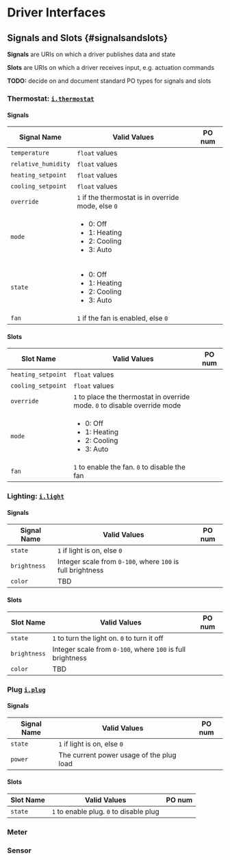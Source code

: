 # Driver Interfaces

## Signals and Slots {#signalsandslots}

**Signals** are URIs on which a driver publishes data and state

**Slots** are URIs on which a driver receives input, e.g. actuation commands

**TODO:** decide on and document standard PO types for signals and slots

### Thermostat: [`i.thermostat`](#i.thermostat)

#### Signals

| Signal Name | Valid Values | PO num |
| ----------- | ------------ | ----- |
| `temperature`       | `float` values | |
| `relative_humidity` | `float` values | |
| `heating_setpoint`  | `float` values | |
| `cooling_setpoint`  | `float` values | |
| `override`          | `1` if the thermostat is in override mode, else `0` | |
| `mode`              | <ul><li>0: Off</li> <li>1: Heating</li> <li>2: Cooling</li> <li>3: Auto</li> | |
| `state`             | <ul><li>0: Off</li> <li>1: Heating</li> <li>2: Cooling</li> <li>3: Auto</li> | |
| `fan`               | `1` if the fan is enabled, else `0` | |

#### Slots

| Slot Name | Valid Values | PO num |
| ----------- | ------------ | ----- |
| `heating_setpoint`  | `float` values | |
| `cooling_setpoint`  | `float` values | |
| `override`          | `1` to place the thermostat in override mode. `0` to disable override mode | |
| `mode`              | <ul><li>0: Off</li> <li>1: Heating</li> <li>2: Cooling</li> <li>3: Auto</li> | |
| `fan`               | `1` to enable the fan. `0` to disable the fan | |

### Lighting: [`i.light`](#i.light)

#### Signals

| Signal Name | Valid Values | PO num |
| ----------- | ------------ | ------ |
| `state`     | `1` if light is on, else `0` | |
| `brightness`| Integer scale from `0-100`, where `100` is full brightness | |
| `color`| TBD | |

#### Slots

| Slot Name | Valid Values | PO num |
| ----------- | ------------ | ----- |
| `state`     | `1` to turn the light on. `0` to turn it off | |
| `brightness`| Integer scale from `0-100`, where `100` is full brightness | |
| `color`| TBD | |

### Plug [`i.plug`](#i.plug)

#### Signals

| Signal Name | Valid Values | PO num |
| ----------- | ------------ | ------ |
| `state`     | `1` if light is on, else `0` | |
| `power`     | The current power usage of the plug load | |

#### Slots

| Slot Name | Valid Values | PO num |
| ----------- | ------------ | ----- |
| `state`     | `1` to enable plug. `0` to disable plug | |

### Meter

### Sensor
